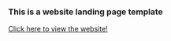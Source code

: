 ### This is a website landing page template
[Click here to view the website!](https://gp0710.github.io/website-template-A/)
